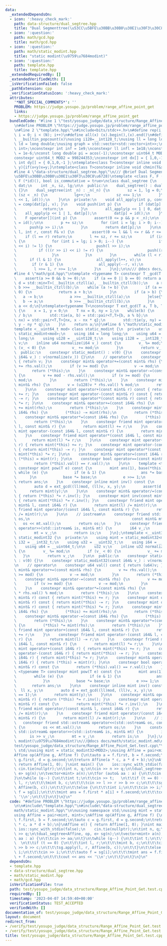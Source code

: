 ```yaml
---
data:
  _extendedDependsOn:
  - icon: ':heavy_check_mark:'
    path: data-structure/dual_segtree.hpp
    title: "Dual Segmenttree(\u53CC\u5BFE\u30BB\u30B0\u30E1\u30F3\u30C8\u6728)"
  - icon: ':question:'
    path: math/gcd.hpp
    title: math/gcd.hpp
  - icon: ':question:'
    path: math/static_modint.hpp
    title: "static modint(\u9759\u7684modint)"
  - icon: ':question:'
    path: template.hpp
    title: template.hpp
  _extendedRequiredBy: []
  _extendedVerifiedWith: []
  _isVerificationFailed: false
  _pathExtension: cpp
  _verificationStatusIcon: ':heavy_check_mark:'
  attributes:
    '*NOT_SPECIAL_COMMENTS*': ''
    PROBLEM: https://judge.yosupo.jp/problem/range_affine_point_get
    links:
    - https://judge.yosupo.jp/problem/range_affine_point_get
  bundledCode: "#line 1 \"test/yosupo_judge/data_structure/Range_Affine_Point_Get.test.cpp\"\
    \n#define PROBLEM \"https://judge.yosupo.jp/problem/range_affine_point_get\"\n\
    \n#line 2 \"template.hpp\"\n#include<bits/stdc++.h>\n#define rep(i, N) for (int\
    \ i = 0; i < (N); i++)\n#define all(x) (x).begin(),(x).end()\n#define popcount(x)\
    \ __builtin_popcount(x)\nusing i128=__int128_t;\nusing ll = long long;\nusing\
    \ ld = long double;\nusing graph = std::vector<std::vector<int>>;\nusing P = std::pair<int,\
    \ int>;\nconstexpr int inf = 1e9;\nconstexpr ll infl = 1e18;\nconstexpr ld eps\
    \ = 1e-6;\nconst long double pi = acos(-1);\nconstexpr uint64_t MOD = 1e9 + 7;\n\
    constexpr uint64_t MOD2 = 998244353;\nconstexpr int dx[] = { 1,0,-1,0 };\nconstexpr\
    \ int dy[] = { 0,1,0,-1 };\ntemplate<class T>constexpr inline void chmax(T&x,T\
    \ y){if(x<y)x=y;}\ntemplate<class T>constexpr inline void chmin(T&x,T y){if(x>y)x=y;}\n\
    #line 4 \"data-structure/dual_segtree.hpp\"\n/// @brief Dual Segmenttree(\u53CC\
    \u5BFE\u30BB\u30B0\u30E1\u30F3\u30C8\u6728)\ntemplate <class F, F (*comp)(F, F),\
    \ F (*id)(), bool is_commutative = true>\nclass dual_segtree {\n    std::vector<F>\
    \ dat;\n    int _n, sz, lg;\n\n  public:\n    dual_segtree() : dual_segtree(0)\
    \ {}\n    dual_segtree(int _n) : _n(_n) {\n        sz = 1, lg = 0;\n        while\
    \ (sz < _n) {\n            lg++;\n            sz <<= 1;\n        }\n        dat.assign(sz\
    \ << 1, id());\n    }\n\n  private:\n    void all_apply(int p, const F& v) { dat[p]\
    \ = comp(dat[p], v); }\n    void push(int p) {\n        if (dat[p] == id()) {\n\
    \            return;\n        }\n        all_apply(p << 1 | 0, dat[p]);\n    \
    \    all_apply(p << 1 | 1, dat[p]);\n        dat[p] = id();\n    }\n\n  public:\n\
    \    F operator[](int p) {\n        assert(0 <= p && p < _n);\n\n        F res\
    \ = id();\n\n        p += sz;\n        for (int i = lg; i > 0; i--) {\n      \
    \      push(p >> i);\n        }\n        return dat[p];\n    }\n\n    void apply(int\
    \ l, int r, const F& v) {\n        assert(0 <= l && l <= r && r <= _n);\n    \
    \    if (l == r) return;\n        l += sz, r += sz;\n        if (is_commutative)\
    \ {\n            for (int i = lg; i > 0; i--) {\n                if (((l >> i)\
    \ << i) != l) {\n                    push(l >> i);\n                }\n      \
    \          if (((r >> i) << i) != r) {\n                    push((r - 1) >> i);\n\
    \                }\n            }\n        }\n        while (l < r) {\n      \
    \      if (l & 1) {\n                all_apply(l++, v);\n            }\n     \
    \       if (r & 1) {\n                all_apply(--r, v);\n            }\n    \
    \        l >>= 1, r >>= 1;\n        }\n    }\n};\n\n/// @docs docs/data-structure/dual_segtree.md\n\
    #line 4 \"math/gcd.hpp\"\ntemplate <typename T> constexpr T _gcd(T a, T b) {\n\
    \    assert(a >= 0 && b >= 0);\n    if (a == 0 || b == 0) return a + b;\n    int\
    \ d = std::min<T>(__builtin_ctzll(a), __builtin_ctzll(b));\n    a >>= __builtin_ctzll(a),\
    \ b >>= __builtin_ctzll(b);\n    while (a != b) {\n        if (a == 0 || b ==\
    \ 0) {\n            return a + b;\n        }\n        if (a > b) {\n         \
    \   a -= b;\n            a >>= __builtin_ctzll(a);\n        }else{\n         \
    \   b -= a;\n            b >>= __builtin_ctzll(b);\n        }\n    }\n\n    return\
    \ a << d;\n}\ntemplate<typename T>\nconstexpr T ext_gcd(T a, T b, T &x, T &y)\
    \ {\n    x = 1, y = 0;\n    T nx = 0, ny = 1;\n    while(b) {\n        T q = a\
    \ / b;\n        std::tie(a, b) = std::pair<T,T>{b, a % b};\n        std::tie(x,\
    \ nx) = std::pair<T,T>{nx, x - nx * q};\n        std::tie(y, ny) = std::pair<T,T>{ny,\
    \ y - ny * q};\n    }\n    return a;\n}\n#line 6 \"math/static_modint.hpp\"\n\
    template <__uint64_t mod> class static_modint {\n  private:\n    using mint =\
    \ static_modint<mod>;\n    using i64 = long long;\n    using u64 = unsigned long\
    \ long;\n    using u128 = __uint128_t;\n    using i128 = __int128_t;\n\n    u64\
    \ v;\n    inline u64 normalize(i64 v_) const {\n        v_ %= mod;\n        if\
    \ (v_ < 0) {\n            v_ += mod;\n        }\n        return v_;\n    }\n\n\
    \  public:\n    constexpr static_modint() : v(0) {}\n    constexpr static_modint(const\
    \ i64& v_) : v(normalize(v_)) {}\n\n    // operator\n    constexpr u64 val() const\
    \ { return v; }\n    constexpr mint& operator+=(const mint& rhs) {\n        v\
    \ += rhs.val();\n        if (v >= mod) {\n            v -= mod;\n        }\n \
    \       return (*this);\n    }\n    constexpr mint& operator-=(const mint& rhs)\
    \ {\n        v += mod - rhs.val();\n        if (v >= mod) {\n            v -=\
    \ mod;\n        }\n        return (*this);\n    }\n    constexpr mint& operator*=(const\
    \ mint& rhs) {\n        v = (u128)v * rhs.val() % mod;\n        return (*this);\n\
    \    }\n\n    constexpr mint operator+(const mint& r) const { return mint(*this)\
    \ += r; }\n    constexpr mint operator-(const mint& r) const { return mint(*this)\
    \ -= r; }\n    constexpr mint operator*(const mint& r) const { return mint(*this)\
    \ *= r; }\n\n    constexpr mint& operator+=(const i64& rhs) {\n        (*this)\
    \ += mint(rhs);\n        return (*this);\n    }\n    constexpr mint& operator-=(const\
    \ i64& rhs) {\n        (*this) -= mint(rhs);\n        return (*this);\n    }\n\
    \    constexpr mint& operator*=(const i64& rhs) {\n        (*this) *= mint(rhs);\n\
    \        return (*this);\n    }\n    constexpr friend mint operator+(const i64&\
    \ l, const mint& r) {\n        return mint(l) += r;\n    }\n    constexpr friend\
    \ mint operator-(const i64& l, const mint& r) {\n        return mint(l) -= r;\n\
    \    }\n    constexpr friend mint operator*(const i64& l, const mint& r) {\n \
    \       return mint(l) *= r;\n    }\n\n    constexpr mint operator+(const i64&\
    \ r) { return mint(*this) += r; }\n    constexpr mint operator-(const i64& r)\
    \ { return mint(*this) -= r; }\n    constexpr mint operator*(const i64& r) { return\
    \ mint(*this) *= r; }\n\n    constexpr mint& operator=(const i64& r) { return\
    \ (*this) = mint(r); }\n\n    constexpr bool operator==(const mint& r) const {\n\
    \        return (*this).val() == r.val();\n    }\n\n    template <typename T>\
    \ constexpr mint pow(T e) const {\n        mint ans(1), base(*this);\n       \
    \ while (e) {\n            if (e & 1) {\n                ans *= base;\n      \
    \      }\n            base *= base;\n            e >>= 1;\n        }\n       \
    \ return ans;\n    }\n    constexpr inline mint inv() const {\n        ll x, y;\n\
    \        auto d = ext_gcd((ll)mod, (ll)v, x, y);\n        assert(d == 1);\n  \
    \      return mint(y);\n    }\n\n    constexpr mint& operator/=(const mint& r)\
    \ { return (*this) *= r.inv(); }\n    constexpr mint inv(const mint& r) const\
    \ { return mint(*this) *= r.inv(); }\n    constexpr friend mint operator/(const\
    \ mint& l, const i64& r) {\n        return mint(l) /= mint(r);\n    }\n    constexpr\
    \ friend mint operator/(const i64& l, const mint& r) {\n        return mint(l)\
    \ /= mint(r);\n    }\n\n    // iostream\n    constexpr friend std::ostream& operator<<(std::ostream&\
    \ os,\n                                              const mint& mt) {\n     \
    \   os << mt.val();\n        return os;\n    }\n    constexpr friend std::istream&\
    \ operator>>(std::istream& is, mint& mt) {\n        i64 v_;\n        is >> v_;\n\
    \        mt = v_;\n        return is;\n    }\n};\ntemplate <__uint32_t mod> class\
    \ static_modint32 {\n  private:\n    using mint = static_modint32<mod>;\n    using\
    \ i32 = __int32_t;\n    using u32 = __uint32_t;\n    using i64 = __int64_t;\n\
    \    using u64 = __uint64_t;\n\n    u32 v;\n    inline u32 normalize(i64 v_) const\
    \ {\n        v_ %= mod;\n        if (v_ < 0) {\n            v_ += mod;\n     \
    \   }\n        return v_;\n    }\n\n  public:\n    constexpr static_modint32()\
    \ : v(0) {}\n    constexpr static_modint32(const i64& v_) : v(normalize(v_)) {}\n\
    \n    // operator\n    constexpr u64 val() const { return (u64)v; }\n    constexpr\
    \ mint& operator+=(const mint& rhs) {\n        v += rhs.val();\n        if (v\
    \ >= mod) {\n            v -= mod;\n        }\n        return (*this);\n    }\n\
    \    constexpr mint& operator-=(const mint& rhs) {\n        v += mod - rhs.val();\n\
    \        if (v >= mod) {\n            v -= mod;\n        }\n        return (*this);\n\
    \    }\n    constexpr mint& operator*=(const mint& rhs) {\n        v = (u64)v\
    \ * rhs.val() % mod;\n        return (*this);\n    }\n\n    constexpr mint operator+(const\
    \ mint& r) const { return mint(*this) += r; }\n    constexpr mint operator-(const\
    \ mint& r) const { return mint(*this) -= r; }\n    constexpr mint operator*(const\
    \ mint& r) const { return mint(*this) *= r; }\n\n    constexpr mint& operator+=(const\
    \ i64& rhs) {\n        (*this) += mint(rhs);\n        return (*this);\n    }\n\
    \    constexpr mint& operator-=(const i64& rhs) {\n        (*this) -= mint(rhs);\n\
    \        return (*this);\n    }\n    constexpr mint& operator*=(const i64& rhs)\
    \ {\n        (*this) *= mint(rhs);\n        return (*this);\n    }\n    constexpr\
    \ friend mint operator+(const i64& l, const mint& r) {\n        return mint(l)\
    \ += r;\n    }\n    constexpr friend mint operator-(const i64& l, const mint&\
    \ r) {\n        return mint(l) -= r;\n    }\n    constexpr friend mint operator*(const\
    \ i64& l, const mint& r) {\n        return mint(l) *= r;\n    }\n\n    constexpr\
    \ mint operator+(const i64& r) { return mint(*this) += r; }\n    constexpr mint\
    \ operator-(const i64& r) { return mint(*this) -= r; }\n    constexpr mint operator*(const\
    \ i64& r) { return mint(*this) *= r; }\n\n    constexpr mint& operator=(const\
    \ i64& r) { return (*this) = mint(r); }\n\n    constexpr bool operator==(const\
    \ mint& r) const {\n        return (*this).val() == r.val();\n    }\n    template\
    \ <typename T> constexpr mint pow(T e) const {\n        mint ans(1), base(*this);\n\
    \        while (e) {\n            if (e & 1) {\n                ans *= base;\n\
    \            }\n            base *= base;\n            e >>= 1;\n        }\n \
    \       return ans;\n    }\n\n    constexpr inline mint inv() const {\n      \
    \  ll x, y;\n        auto d = ext_gcd((ll)mod, (ll)v, x, y);\n        assert(d\
    \ == 1);\n        return mint(y);\n    }\n\n    constexpr mint& operator/=(const\
    \ mint& r) { return (*this) *= r.inv(); }\n    constexpr mint operator/(const\
    \ mint& r) const {\n        return mint(*this) *= r.inv();\n    }\n    constexpr\
    \ friend mint operator/(const mint& l, const i64& r) {\n        return mint(l)\
    \ /= mint(r);\n    }\n    constexpr friend mint operator/(const i64& l, const\
    \ mint& r) {\n        return mint(l) /= mint(r);\n    }\n\n    // iostream\n \
    \   constexpr friend std::ostream& operator<<(std::ostream& os, const mint& mt)\
    \ {\n        os << mt.val();\n        return os;\n    }\n    constexpr friend\
    \ std::istream& operator>>(std::istream& is, mint& mt) {\n        i64 v_;\n  \
    \      is >> v_;\n        mt = v_;\n        return is;\n    }\n};\n///@brief static\
    \ modint(\u9759\u7684modint)\n///@docs docs/math/static_modint.md\n#line 6 \"\
    test/yosupo_judge/data_structure/Range_Affine_Point_Get.test.cpp\"\n\nusing namespace\
    \ std;\nusing mint = static_modint32<MOD2>;\nusing Affine = pair<mint, mint>;\n\
    Affine op(Affine g, Affine f) {\n\tauto a = f.first, b = f.second;\n\tauto c =\
    \ g.first, d = g.second;\n\treturn Affine(a * c, a * d + b);\n}\nAffine e() {\
    \ return Affine(1, 0); }\nint main() {\n    ios::sync_with_stdio(false);\n   \
    \ cin.tie(nullptr);\n\tint n, q;\n\tcin >> n >> q;\n\tdual_segtree<Affine, op,\
    \ e> sg(n);\n\tvector<mint> a(n);\n\tfor (auto& aa : a) {\n\t\tcin >> aa;\n\t\
    }\n\twhile (q--) {\n\t\tint t;\n\t\tcin >> t;   \n\t\tif (t == 0) {\n\t\t\tint\
    \ l, r;\n\t\t\tmint b, c;\n\t\t\tcin >> l >> r >> b >> c;\n\t\t\tsg.apply(l, r,\
    \ Affine(b, c));\n\t\t}\n\t\telse {\n\t\t\tint i;\n\t\t\tcin >> i;\n\t\t\tauto\
    \ f = sg[i];\n\t\t\tmint ans = f.first * a[i] + f.second;\n\t\t\tcout << ans <<\
    \ '\\n';\n\t\t}\n\t}\n}\n"
  code: "#define PROBLEM \"https://judge.yosupo.jp/problem/range_affine_point_get\"\
    \n\n#include\"template.hpp\"\n#include\"data-structure/dual_segtree.hpp\"\n#include\"\
    math/static_modint.hpp\"\n\nusing namespace std;\nusing mint = static_modint32<MOD2>;\n\
    using Affine = pair<mint, mint>;\nAffine op(Affine g, Affine f) {\n\tauto a =\
    \ f.first, b = f.second;\n\tauto c = g.first, d = g.second;\n\treturn Affine(a\
    \ * c, a * d + b);\n}\nAffine e() { return Affine(1, 0); }\nint main() {\n   \
    \ ios::sync_with_stdio(false);\n    cin.tie(nullptr);\n\tint n, q;\n\tcin >> n\
    \ >> q;\n\tdual_segtree<Affine, op, e> sg(n);\n\tvector<mint> a(n);\n\tfor (auto&\
    \ aa : a) {\n\t\tcin >> aa;\n\t}\n\twhile (q--) {\n\t\tint t;\n\t\tcin >> t; \
    \  \n\t\tif (t == 0) {\n\t\t\tint l, r;\n\t\t\tmint b, c;\n\t\t\tcin >> l >> r\
    \ >> b >> c;\n\t\t\tsg.apply(l, r, Affine(b, c));\n\t\t}\n\t\telse {\n\t\t\tint\
    \ i;\n\t\t\tcin >> i;\n\t\t\tauto f = sg[i];\n\t\t\tmint ans = f.first * a[i]\
    \ + f.second;\n\t\t\tcout << ans << '\\n';\n\t\t}\n\t}\n}\n"
  dependsOn:
  - template.hpp
  - data-structure/dual_segtree.hpp
  - math/static_modint.hpp
  - math/gcd.hpp
  isVerificationFile: true
  path: test/yosupo_judge/data_structure/Range_Affine_Point_Get.test.cpp
  requiredBy: []
  timestamp: '2023-04-07 14:59:40+00:00'
  verificationStatus: TEST_ACCEPTED
  verifiedWith: []
documentation_of: test/yosupo_judge/data_structure/Range_Affine_Point_Get.test.cpp
layout: document
redirect_from:
- /verify/test/yosupo_judge/data_structure/Range_Affine_Point_Get.test.cpp
- /verify/test/yosupo_judge/data_structure/Range_Affine_Point_Get.test.cpp.html
title: test/yosupo_judge/data_structure/Range_Affine_Point_Get.test.cpp
---
```

